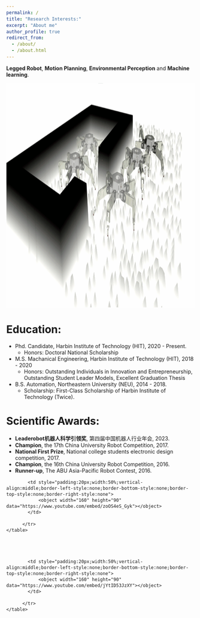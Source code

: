 ```yaml
---
permalink: /
title: "Research Interests:"
excerpt: "About me"
author_profile: true
redirect_from: 
  - /about/
  - /about.html
---
```


**Legged Robot**, **Motion Planning**, **Environmental Perception** and **Machine learning**.

<!-- ![avatar](../images/hexapod.png) -->
<html>
<img src="a.gif" alt="Smiley face" width="1200" height="600">
</html>


Education:
======
* Phd. Candidate, Harbin Institute of Technology (HIT), 2020 - Present.
  * Honors: Doctoral National Scholarship
* M.S. Machanical Engineering, Harbin Institute of Technology (HIT), 2018 - 2020
  * Honors: Outstanding Individuals in Innovation and Entrepreneurship, Outstanding Student Leader Models, Excellent Graduation Thesis
* B.S. Automation, Northeastern University (NEU), 2014 - 2018.
  * Scholarship: First-Class Scholarship of Harbin Institute of Technology (Twice).
 



  
Scientific Awards:
======
* **Leaderobot机器人科学引领奖**, 第四届中国机器人行业年会, 2023.
* **Champion**, the 17th China University Robot Competition, 2017.
* **National First Prize**, National college students electronic design competition, 2017.
* **Champion**, the 16th China University Robot Competition, 2016.
* **Runner-up**, The ABU Asia-Pacific Robot Contest, 2016.


<html>
    <table style="width:100%;border:0px;border-spacing:0px;border-collapse:separate;margin-right:auto;margin-left:auto;">
          <tr onmouseout="nightsight_stop()" onmouseover="nightsight_start()">
            <td style="padding:20px;width:50%;vertical-align:middle;border-left-style:none;border-bottom-style:none;border-top-style:none;border-right-style:none">
                <object width="160" height="90" data="https://www.youtube.com/embed/LF42DVWk_dk"></object>
            </td>

            <td style="padding:20px;width:50%;vertical-align:middle;border-left-style:none;border-bottom-style:none;border-top-style:none;border-right-style:none">
                <object width="160" height="90" data="https://www.youtube.com/embed/zoOS4eS_Gyk"></object>
            </td>

          </tr>
    </table>
</html>

<html>
    <table style="width:100%;border:0px;border-spacing:0px;border-collapse:separate;margin-right:auto;margin-left:auto;">
          <tr onmouseout="nightsight_stop()" onmouseover="nightsight_start()">
            <td style="padding:20px;width:50%;vertical-align:middle;border-left-style:none;border-bottom-style:none;border-top-style:none;border-right-style:none">
                <object width="160" height="90" data="https://www.youtube.com/embed/7Y2yZsyo860"></object>
            </td>

            <td style="padding:20px;width:50%;vertical-align:middle;border-left-style:none;border-bottom-style:none;border-top-style:none;border-right-style:none">
                <object width="160" height="90" data="https://www.youtube.com/embed/jYtID53JzXY"></object>
            </td>

          </tr>
    </table>
</html>

<html>
    <table style="width:60%;border:0px;border-spacing:0px;border-collapse:separate;margin-right:auto;margin-left:auto;">
          <tr onmouseout="nightsight_stop()" onmouseover="nightsight_start()">
            <td style="padding:20px;width:100%;vertical-align:middle;border-left-style:none;border-bottom-style:none;border-top-style:none;border-right-style:none">
              <object width="160" height="90" data="https://www.youtube.com/embed/EyN3ycdQZ-8"></object>
            </td>
          </tr>
    </table>
</html>


